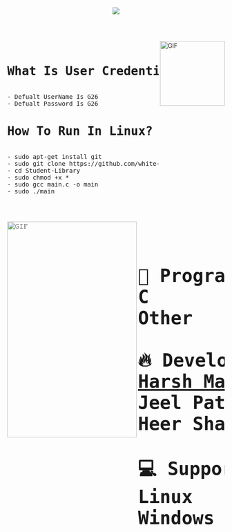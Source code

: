 <h1 align="center">

<a href="#"> <img src="https://readme-typing-svg.herokuapp.com?font=Caveat+Brush&color=%2398F702&size=35&width=450&lines=Welcome+To+The+Student+Library;We+Make+Student+Library+Using+C+;We+are+Include+more+facility+like+;1)+Add+Books;2)+Search+Books;3)+View+Books;4)+Delete+Books;5)+Update+Username+and+Password;Thanks+For+Visiting+Our+Profile+;Happy+Codding"></a>

</h1>

<br/>
<br/>
<a target="_blank">
<img align="right" height="150rem" alt="GIF" src="https://media4.giphy.com/media/RbDKaczqWovIugyJmW/200w.webp?cid=ecf05e47yrznhyd4w1cnwbe3hlilpmls3c0mrsymhdzmzp5z&rid=200w.webp" /></a>
<pre><b><h1>What Is User Credential?</h1></b>
- Defualt UserName Is G26
- Defualt Password Is G26
<b><h1>How To Run In Linux?</h1></b>
- sudo apt-get install git
- sudo git clone https://github.com/white-devil0786/Student-Library
- cd Student-Library
- sudo chmod +x *  
- sudo gcc main.c -o main 
- sudo ./main
</pre>

<br/>
<br/>

<a target="_blank"><img align="left" height="500" width="300" alt="𝙶𝙸𝙵" src="https://github.com/JayantGoel001/JayantGoel001/blob/master/GIF/github.gif"></a>
<br/>
<pre style="font-size: 35px; text-align: center;"><big><b>
💬 Programming Languages: 
C                        █████████████████████████   100% 
Other                    ░░░░░░░░░░░░░░░░░░░░░░░░░   0%   

🔥 Developers Works: 
<a href="https://www.harshmavani.com" target="__blank">Harsh Mavni</a>              █████████████████████████   100% 
Jeel Patel               ███████░░░░░░░░░░░░░░░░░░   30% 
Heer Sharma              ██░░░░░░░░░░░░░░░░░░░░░░░   10%  

💻 Supported Operating System: 
Linux                    █████████████████████████   100% 
Windows                  ███████████████░░░░░░░░░░   70%  </big></b>
</pre>




  
